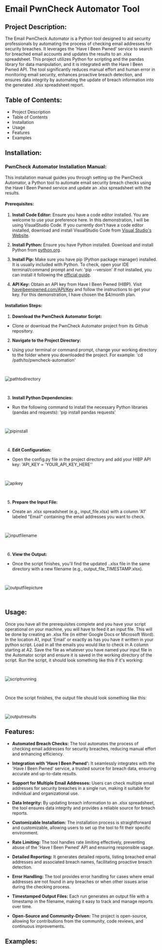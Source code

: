 # Email PwnCheck Automator Tool

## Project Description:

The Email PwnCheck Automator is a Python tool designed to aid security professionals by automating the process of checking email addresses for security breaches. It leverages the 'Have I Been Pwned' service to search for breached email accounts and updates the results to an .xlsx spreadsheet. This project utilizes Python for scripting and the pandas library for data manipulation, and it is integrated with the Have I Been Pwned API. The tool significantly reduces manual effort and human error in monitoring email security, enhances proactive breach detection, and ensures data integrity by automating the update of breach information into the generated .xlsx spreadsheet report.

## Table of Contents:

- Project Description
- Table of Contents
- Installation
- Usage
- Features
- Examples

## Installation:

### PwnCheck Automator Installation Manual:

This installation manual guides you through setting up the PwnCheck Automator, a Python tool to automate email security breach checks using the Have I Been Pwned service and update an .xlsx spreadsheet with the results.

#### Prerequisites:

1. **Install Code Editor:** Ensure you have a code editor installed. You are welcome to use your preference here. In this demonstration, I will be using VisualStudio Code. If you currently don't have a code editor installed, download and install VisualStudio Code from [Visual Studio's Website](https://code.visualstudio.com/).

2. **Install Python:** Ensure you have Python installed. Download and install Python from [python.org](https://www.python.org).

3. **Install Pip:** Make sure you have pip (Python package manager) installed. It is usually included with Python. To check, open your IDE terminal/command prompt and run: 'pip --version' If not installed, you can install it following the [official guide](https://pip.pypa.io/en/stable/installation/).

4. **API Key:** Obtain an API key from Have I Been Pwned (HIBP). Visit [haveibeenpwned.com/API/Key](https://www.haveibeenpwned.com/API/Key) and follow the instructions to get your key. For this demonstration, I have chosen the $4/month plan.

#### Installation Steps:

1. **Download the PwnCheck Automator Script:**
- Clone or download the PwnCheck Automator project from its Github repository.

2. **Navigate to the Project Directory:**
- Using your terminal or command prompt, change your working directory to the folder where you downloaded the project. For example: 'cd /path/to/pwncheck-automation'

<br>

![pathtodirectory](pwncheck-images/cdusersryanhemanndownloads.png)

<br>

3. **Install Python Dependencies:**
- Run the following command to install the necessary Python libraries (pandas and requests): 'pip install pandas requests'

<br>

![pipinstall](pwncheck-images/pipinstall.png)

<br>

4. **Edit Configuration:**
- Open the config.py file in the project directory and add your HIBP API key: 'API_KEY = 'YOUR_API_KEY_HERE''

<br>

![apikey](pwncheck-images/apikey.png)

<br>

5. **Prepare the Input File:**
- Create an .xlsx spreadsheet (e.g., input_file.xlsx) with a column 'A1' labeled "Email" containing the email addresses you want to check.

<br>  

![inputfilename](pwncheck-images/xlsxfile.png)

<br>

6. **View the Output:**
- Once the script finishes, you'll find the updated ..xlsx file in the same directory with a new filename (e.g., output_file_TIMESTAMP.xlsx).

<br>

![outputfilepicture](pwncheck-images/outputfile.png)

<br>

## Usage:

Once you have all the prerequisites complete and you have your script operational on your machine, you will have to feed it an input file. This will be done by creating an .xlsx file (in either Google Docs or Microsoft Word).
In the location A1, input 'Email' or exactly as has you have it written in your python script.
Load in all the emails you would like to check in A column starting at A2.
Save the file as whatever you have named your input file in the Automator script and ensure it is saved in the working directory of the script.
Run the script, it should look something like this if it's working:

<br>

![scriptrunning](pwncheck-images/scriptrunning.png)

<br>

Once the script finishes, the output file should look something like this:

<br>

![outputresults](pwncheck-images/outfileresults.png)

## Features:

- **Automated Breach Checks:** The tool automates the process of checking email addresses for security breaches, reducing manual effort and enhancing efficiency.

- **Integration with 'Have I Been Pwned':** It seamlessly integrates with the 'Have I Been Pwned' service, a trusted source for breach data, ensuring accurate and up-to-date results.

- **Support for Multiple Email Addresses:** Users can check multiple email addresses for security breaches in a single run, making it suitable for individual and organizational use.

- **Data Integrity:** By updating breach information to an .xlsx spreadsheet, the tool ensures data integrity and provides a reliable source for breach reports.

- **Customizable Installation:** The installation process is straightforward and customizable, allowing users to set up the tool to fit their specific environment.

- **Rate Limiting:** The tool handles rate limiting effectively, preventing abuse of the 'Have I Been Pwned' API and ensuring responsible usage.

- **Detailed Reporting:** It generates detailed reports, listing breached email addresses and associated breach names, facilitating proactive breach detection.

- **Error Handling:** The tool provides error handling for cases where email addresses are not found in any breaches or when other issues arise during the checking process.

- **Timestamped Output Files:** Each run generates an output file with a timestamp in the filename, making it easy to track and manage reports over time.

- **Open-Source and Community-Driven:** The project is open-source, allowing for contributions from the community, code reviews, and continuous improvements.


## Examples:
